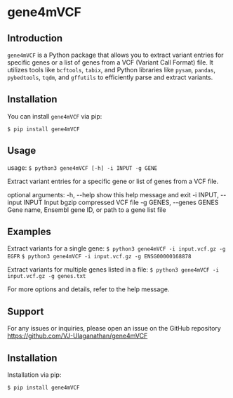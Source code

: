 # gene4mVCF

## Introduction
`gene4mVCF` is a Python package that allows you to extract variant entries for specific genes or a list of genes from a VCF (Variant Call Format) file. It utilizes tools like `bcftools`, `tabix`, and Python libraries like `pysam`, `pandas`, `pybedtools`, `tqdm`, and `gffutils` to efficiently parse and extract variants.

## Installation

You can install `gene4mVCF` via pip:

`$ pip install gene4mVCF`

## Usage
usage: `$ python3 gene4mVCF [-h] -i INPUT -g GENE`

Extract variant entries for a specific gene or list of genes from a VCF file.

optional arguments:
  -h, --help            show this help message and exit
  -i INPUT, --input INPUT
                        Input bgzip compressed VCF file
  -g GENES, --genes GENES
                        Gene name, Ensembl gene ID, or path to a gene list file

## Examples
Extract variants for a single gene:
`$ python3 gene4mVCF -i input.vcf.gz -g EGFR`
`$ python3 gene4mVCF -i input.vcf.gz -g ENSG00000168878`

Extract variants for multiple genes listed in a file:
`$ python3 gene4mVCF -i input.vcf.gz -g genes.txt`

For more options and details, refer to the help message.

## Support
For any issues or inquiries, please open an issue on the GitHub repository https://github.com/VJ-Ulaganathan/gene4mVCF


## Installation

Installation via pip:

`$ pip install gene4mVCF`



